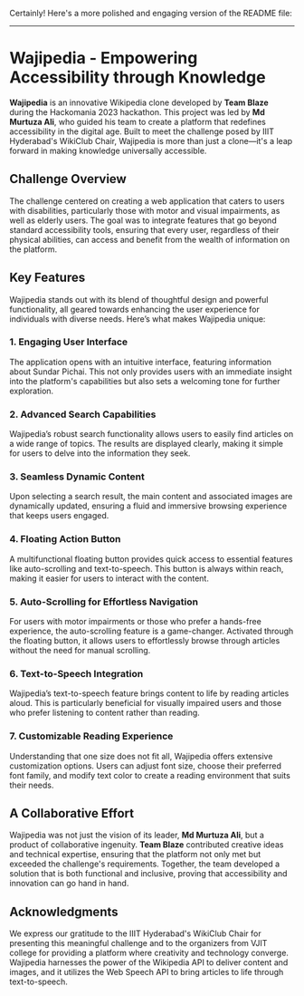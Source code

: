Certainly! Here's a more polished and engaging version of the README file:

---

# Wajipedia - Empowering Accessibility through Knowledge

**Wajipedia** is an innovative Wikipedia clone developed by **Team Blaze** during the Hackomania 2023 hackathon. This project was led by **Md Murtuza Ali**, who guided his team to create a platform that redefines accessibility in the digital age. Built to meet the challenge posed by IIIT Hyderabad's WikiClub Chair, Wajipedia is more than just a clone—it's a leap forward in making knowledge universally accessible.

## Challenge Overview

The challenge centered on creating a web application that caters to users with disabilities, particularly those with motor and visual impairments, as well as elderly users. The goal was to integrate features that go beyond standard accessibility tools, ensuring that every user, regardless of their physical abilities, can access and benefit from the wealth of information on the platform.

## Key Features

Wajipedia stands out with its blend of thoughtful design and powerful functionality, all geared towards enhancing the user experience for individuals with diverse needs. Here’s what makes Wajipedia unique:

### 1. **Engaging User Interface**
The application opens with an intuitive interface, featuring information about Sundar Pichai. This not only provides users with an immediate insight into the platform's capabilities but also sets a welcoming tone for further exploration.

### 2. **Advanced Search Capabilities**
Wajipedia’s robust search functionality allows users to easily find articles on a wide range of topics. The results are displayed clearly, making it simple for users to delve into the information they seek.

### 3. **Seamless Dynamic Content**
Upon selecting a search result, the main content and associated images are dynamically updated, ensuring a fluid and immersive browsing experience that keeps users engaged.

### 4. **Floating Action Button**
A multifunctional floating button provides quick access to essential features like auto-scrolling and text-to-speech. This button is always within reach, making it easier for users to interact with the content.

### 5. **Auto-Scrolling for Effortless Navigation**
For users with motor impairments or those who prefer a hands-free experience, the auto-scrolling feature is a game-changer. Activated through the floating button, it allows users to effortlessly browse through articles without the need for manual scrolling.

### 6. **Text-to-Speech Integration**
Wajipedia’s text-to-speech feature brings content to life by reading articles aloud. This is particularly beneficial for visually impaired users and those who prefer listening to content rather than reading.

### 7. **Customizable Reading Experience**
Understanding that one size does not fit all, Wajipedia offers extensive customization options. Users can adjust font size, choose their preferred font family, and modify text color to create a reading environment that suits their needs.

## A Collaborative Effort

Wajipedia was not just the vision of its leader, **Md Murtuza Ali**, but a product of collaborative ingenuity. **Team Blaze** contributed creative ideas and technical expertise, ensuring that the platform not only met but exceeded the challenge's requirements. Together, the team developed a solution that is both functional and inclusive, proving that accessibility and innovation can go hand in hand.

## Acknowledgments

We express our gratitude to the IIIT Hyderabad's WikiClub Chair for presenting this meaningful challenge and to the organizers from VJIT college for providing a platform where creativity and technology converge. Wajipedia harnesses the power of the Wikipedia API to deliver content and images, and it utilizes the Web Speech API to bring articles to life through text-to-speech.


